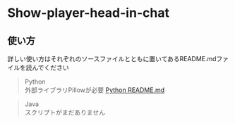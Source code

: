 # Show-player-head-in-chat   

## 使い方   
詳しい使い方はそれぞれのソースファイルとともに置いてあるREADME.mdファイルを読んでください   
> Python   
>外部ライブラリPillowが必要
> [Python README.md](/Python/src/main/README.md)
   
> Java   
>スクリプトがまだありません   
